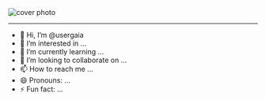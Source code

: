 <picture>
 <source align="center" media="(prefers-color-scheme: dark)" srcset="AboutYou.png" {width=40px height=400px}>
 <source media="(prefers-color-scheme: light)" srcset="https://i.pinimg.com/originals/8e/9f/6a/8e9f6af862587056fcc1ae8d19ac2384.jpg">
 <img alt="cover photo" src="https://wallpapers.com/images/hd/sleeping-cat-minimalist-aesthetic-laptop-5r18zp8b20v0f696.jpg">
</picture>
<hr>


- 👋 Hi, I’m @usergaia
- 👀 I’m interested in ...
- 🌱 I’m currently learning ...
- 💞️ I’m looking to collaborate on ...
- 📫 How to reach me ...
- 😄 Pronouns: ...
- ⚡ Fun fact: ...

<!---
usergaia/usergaia is a ✨ special ✨ repository because its `README.md` (this file) appears on your GitHub profile.
You can click the Preview link to take a look at your changes.
--->
